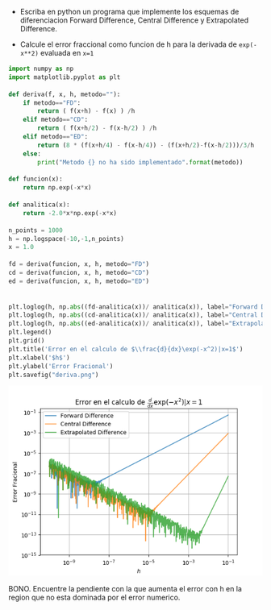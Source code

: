 * Escriba en python un programa que implemente los esquemas de diferenciacion
Forward Difference, Central Difference y Extrapolated Difference.

* Calcule el error fraccional como funcion de h para la derivada de `exp(-x**2)` evaluada en `x=1`

```python
import numpy as np
import matplotlib.pyplot as plt

def deriva(f, x, h, metodo=""):
    if metodo=="FD":
        return ( f(x+h) - f(x) ) /h
    elif metodo=="CD":
        return ( f(x+h/2) - f(x-h/2) ) /h
    elif metodo=="ED":
        return (8 * (f(x+h/4) - f(x-h/4)) - (f(x+h/2)-f(x-h/2)))/3/h
    else:
        print("Metodo {} no ha sido implementado".format(metodo))
        
def funcion(x):
    return np.exp(-x*x)

def analitica(x):
    return -2.0*x*np.exp(-x*x)

n_points = 1000
h = np.logspace(-10,-1,n_points)
x = 1.0

fd = deriva(funcion, x, h, metodo="FD")
cd = deriva(funcion, x, h, metodo="CD")
ed = deriva(funcion, x, h, metodo="ED")


plt.loglog(h, np.abs((fd-analitica(x))/ analitica(x)), label="Forward Difference", alpha=0.8)
plt.loglog(h, np.abs((cd-analitica(x))/ analitica(x)), label="Central Difference", alpha=0.8)
plt.loglog(h, np.abs((ed-analitica(x))/ analitica(x)), label="Extrapolated Difference", alpha=0.8)
plt.legend()
plt.grid()
plt.title('Error en el calculo de $\\frac{d}{dx}\exp(-x^2)|x=1$')
plt.xlabel('$h$')
plt.ylabel('Error Fracional')
plt.savefig("deriva.png")

```
![deriva](fig/deriva.png)


BONO. Encuentre la pendiente con la que aumenta el error con h en la region que no esta dominada por el error numerico.





